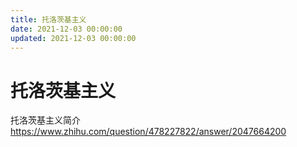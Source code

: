 ```yaml
---
title: 托洛茨基主义
date: 2021-12-03 00:00:00
updated: 2021-12-03 00:00:00
---
```


# 托洛茨基主义

托洛茨基主义简介 https://www.zhihu.com/question/478227822/answer/2047664200
